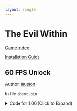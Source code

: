 ```yaml
---
layout: single
---
```


# The Evil Within

[Game Index](/patch/#ps4)

[Installation Guide](/install-instructions/)

## 60 FPS Unlock

Author: [illusion](https://twitter.com/illusion0002)

In file `eboot.bin`

<details>
<summary>Code for 1.06 (Click to Expand)</summary>

{% highlight yml %}
- game: "The Evil Within"
  app_ver: "01.06"
  patch_ver: "1.0"
  name: "60 FPS Unlock"
  author: "illusion"
  note: "\nGPU Limited. For use with 9th generation of game consoles.\nUses Triple buffering."
  arch: generic_orbis
  enabled: False # Todo: move this to a separate file
  patch_list:
        - [ bytes, 0x23BCE3, "00" ]
{% endhighlight %}

</details>
